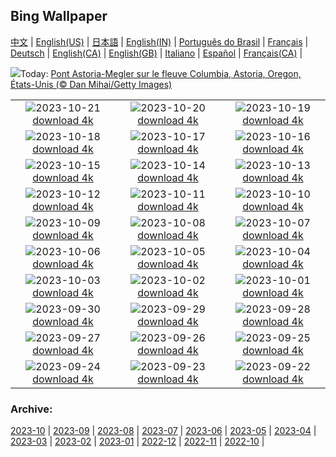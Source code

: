 ## Bing Wallpaper
[中文](README.md) |                     [English(US)](en-US.md) |                     [日本語](ja-JP.md) |                     [English(IN)](en-IN.md) |                     [Português do Brasil](pt-BR.md) |                     [Français](fr-FR.md) |                     [Deutsch](de-DE.md) |                     [English(CA)](en-CA.md) |                     [English(GB)](en-GB.md) |                     [Italiano](it-IT.md) |                     [Español](es-ES.md) |                     [Français(CA)](fr-CA.md) |                    

![](https://www.bing.com/th?id=OHR.AstoriaBridge_FR-FR4917607488_UHD.jpg&w=1000)Today: [Pont Astoria-Megler sur le fleuve Columbia, Astoria, Oregon, États-Unis (© Dan Mihai/Getty Images)](https://www.bing.com/th?id=OHR.AstoriaBridge_FR-FR4917607488_UHD.jpg)

|      |      |      |
| :----: | :----: | :----: |
|![](https://www.bing.com/th?id=OHR.PersepolisRelief_FR-FR4728558405_UHD.jpg&pid=hp&w=384&h=216&rs=1&c=4)2023-10-21 [download 4k](https://www.bing.com/th?id=OHR.PersepolisRelief_FR-FR4728558405_UHD.jpg)|![](https://www.bing.com/th?id=OHR.PygmySloth_FR-FR4389776641_UHD.jpg&pid=hp&w=384&h=216&rs=1&c=4)2023-10-20 [download 4k](https://www.bing.com/th?id=OHR.PygmySloth_FR-FR4389776641_UHD.jpg)|![](https://www.bing.com/th?id=OHR.WaterLilyVietnam_FR-FR4028211230_UHD.jpg&pid=hp&w=384&h=216&rs=1&c=4)2023-10-19 [download 4k](https://www.bing.com/th?id=OHR.WaterLilyVietnam_FR-FR4028211230_UHD.jpg)|
|![](https://www.bing.com/th?id=OHR.KodiakAlaska_FR-FR3778236447_UHD.jpg&pid=hp&w=384&h=216&rs=1&c=4)2023-10-18 [download 4k](https://www.bing.com/th?id=OHR.KodiakAlaska_FR-FR3778236447_UHD.jpg)|![](https://www.bing.com/th?id=OHR.SpreadsheetDay_FR-FR3416887785_UHD.jpg&pid=hp&w=384&h=216&rs=1&c=4)2023-10-17 [download 4k](https://www.bing.com/th?id=OHR.SpreadsheetDay_FR-FR3416887785_UHD.jpg)|![](https://www.bing.com/th?id=OHR.GoldenEnchantments_FR-FR3216426805_UHD.jpg&pid=hp&w=384&h=216&rs=1&c=4)2023-10-16 [download 4k](https://www.bing.com/th?id=OHR.GoldenEnchantments_FR-FR3216426805_UHD.jpg)|
|![](https://www.bing.com/th?id=OHR.AutumnHedgehog_FR-FR3040407660_UHD.jpg&pid=hp&w=384&h=216&rs=1&c=4)2023-10-15 [download 4k](https://www.bing.com/th?id=OHR.AutumnHedgehog_FR-FR3040407660_UHD.jpg)|![](https://www.bing.com/th?id=OHR.RingEclipse_FR-FR2817634134_UHD.jpg&pid=hp&w=384&h=216&rs=1&c=4)2023-10-14 [download 4k](https://www.bing.com/th?id=OHR.RingEclipse_FR-FR2817634134_UHD.jpg)|![](https://www.bing.com/th?id=OHR.KoenigsbourgCastle_FR-FR2607573808_UHD.jpg&pid=hp&w=384&h=216&rs=1&c=4)2023-10-13 [download 4k](https://www.bing.com/th?id=OHR.KoenigsbourgCastle_FR-FR2607573808_UHD.jpg)|
|![](https://www.bing.com/th?id=OHR.IdahoBarn_FR-FR2310070103_UHD.jpg&pid=hp&w=384&h=216&rs=1&c=4)2023-10-12 [download 4k](https://www.bing.com/th?id=OHR.IdahoBarn_FR-FR2310070103_UHD.jpg)|![](https://www.bing.com/th?id=OHR.JohnDayFossil_FR-FR1967502436_UHD.jpg&pid=hp&w=384&h=216&rs=1&c=4)2023-10-11 [download 4k](https://www.bing.com/th?id=OHR.JohnDayFossil_FR-FR1967502436_UHD.jpg)|![](https://www.bing.com/th?id=OHR.MontmartreHarvest_FR-FR1431017113_UHD.jpg&pid=hp&w=384&h=216&rs=1&c=4)2023-10-10 [download 4k](https://www.bing.com/th?id=OHR.MontmartreHarvest_FR-FR1431017113_UHD.jpg)|
|![](https://www.bing.com/th?id=OHR.FremontPetroglyph_FR-FR0691774760_UHD.jpg&pid=hp&w=384&h=216&rs=1&c=4)2023-10-09 [download 4k](https://www.bing.com/th?id=OHR.FremontPetroglyph_FR-FR0691774760_UHD.jpg)|![](https://www.bing.com/th?id=OHR.OctoClam_FR-FR0140007063_UHD.jpg&pid=hp&w=384&h=216&rs=1&c=4)2023-10-08 [download 4k](https://www.bing.com/th?id=OHR.OctoClam_FR-FR0140007063_UHD.jpg)|![](https://www.bing.com/th?id=OHR.GrizzlyFalls_FR-FR9827995252_UHD.jpg&pid=hp&w=384&h=216&rs=1&c=4)2023-10-07 [download 4k](https://www.bing.com/th?id=OHR.GrizzlyFalls_FR-FR9827995252_UHD.jpg)|
|![](https://www.bing.com/th?id=OHR.TaughannockFalls_FR-FR9642838180_UHD.jpg&pid=hp&w=384&h=216&rs=1&c=4)2023-10-06 [download 4k](https://www.bing.com/th?id=OHR.TaughannockFalls_FR-FR9642838180_UHD.jpg)|![](https://www.bing.com/th?id=OHR.GentooJump_FR-FR8699186535_UHD.jpg&pid=hp&w=384&h=216&rs=1&c=4)2023-10-05 [download 4k](https://www.bing.com/th?id=OHR.GentooJump_FR-FR8699186535_UHD.jpg)|![](https://www.bing.com/th?id=OHR.TarantulaNebula_FR-FR8497599803_UHD.jpg&pid=hp&w=384&h=216&rs=1&c=4)2023-10-04 [download 4k](https://www.bing.com/th?id=OHR.TarantulaNebula_FR-FR8497599803_UHD.jpg)|
|![](https://www.bing.com/th?id=OHR.WhitsundaySwirl_FR-FR8218206764_UHD.jpg&pid=hp&w=384&h=216&rs=1&c=4)2023-10-03 [download 4k](https://www.bing.com/th?id=OHR.WhitsundaySwirl_FR-FR8218206764_UHD.jpg)|![](https://www.bing.com/th?id=OHR.VuittonFoundation_FR-FR7982017521_UHD.jpg&pid=hp&w=384&h=216&rs=1&c=4)2023-10-02 [download 4k](https://www.bing.com/th?id=OHR.VuittonFoundation_FR-FR7982017521_UHD.jpg)|![](https://www.bing.com/th?id=OHR.LakeBledSunrise_FR-FR7792923061_UHD.jpg&pid=hp&w=384&h=216&rs=1&c=4)2023-10-01 [download 4k](https://www.bing.com/th?id=OHR.LakeBledSunrise_FR-FR7792923061_UHD.jpg)|
|![](https://www.bing.com/th?id=OHR.ShenandoahFoliage_FR-FR5502772012_UHD.jpg&pid=hp&w=384&h=216&rs=1&c=4)2023-09-30 [download 4k](https://www.bing.com/th?id=OHR.ShenandoahFoliage_FR-FR5502772012_UHD.jpg)|![](https://www.bing.com/th?id=OHR.GuiyangMoon_FR-FR7040582752_UHD.jpg&pid=hp&w=384&h=216&rs=1&c=4)2023-09-29 [download 4k](https://www.bing.com/th?id=OHR.GuiyangMoon_FR-FR7040582752_UHD.jpg)|![](https://www.bing.com/th?id=OHR.MaritimeDay_FR-FR6769688761_UHD.jpg&pid=hp&w=384&h=216&rs=1&c=4)2023-09-28 [download 4k](https://www.bing.com/th?id=OHR.MaritimeDay_FR-FR6769688761_UHD.jpg)|
|![](https://www.bing.com/th?id=OHR.CapriKrupp_FR-FR5234013603_UHD.jpg&pid=hp&w=384&h=216&rs=1&c=4)2023-09-27 [download 4k](https://www.bing.com/th?id=OHR.CapriKrupp_FR-FR5234013603_UHD.jpg)|![](https://www.bing.com/th?id=OHR.VeniceSkatePark_FR-FR4705618167_UHD.jpg&pid=hp&w=384&h=216&rs=1&c=4)2023-09-26 [download 4k](https://www.bing.com/th?id=OHR.VeniceSkatePark_FR-FR4705618167_UHD.jpg)|![](https://www.bing.com/th?id=OHR.GlacierBayOtter_FR-FR3887567269_UHD.jpg&pid=hp&w=384&h=216&rs=1&c=4)2023-09-25 [download 4k](https://www.bing.com/th?id=OHR.GlacierBayOtter_FR-FR3887567269_UHD.jpg)|
|![](https://www.bing.com/th?id=OHR.GenoeseTower_FR-FR7845957372_UHD.jpg&pid=hp&w=384&h=216&rs=1&c=4)2023-09-24 [download 4k](https://www.bing.com/th?id=OHR.GenoeseTower_FR-FR7845957372_UHD.jpg)|![](https://www.bing.com/th?id=OHR.GastronomyDay_FR-FR7756533791_UHD.jpg&pid=hp&w=384&h=216&rs=1&c=4)2023-09-23 [download 4k](https://www.bing.com/th?id=OHR.GastronomyDay_FR-FR7756533791_UHD.jpg)|![](https://www.bing.com/th?id=OHR.ShamwariRhino_FR-FR1116105589_UHD.jpg&pid=hp&w=384&h=216&rs=1&c=4)2023-09-22 [download 4k](https://www.bing.com/th?id=OHR.ShamwariRhino_FR-FR1116105589_UHD.jpg)|


### Archive:
[2023-10](archive/fr-FR/202310/README.md) | [2023-09](archive/fr-FR/202309/README.md) | [2023-08](archive/fr-FR/202308/README.md) | [2023-07](archive/fr-FR/202307/README.md) | [2023-06](archive/fr-FR/202306/README.md) | [2023-05](archive/fr-FR/202305/README.md) | [2023-04](archive/fr-FR/202304/README.md) | [2023-03](archive/fr-FR/202303/README.md) | [2023-02](archive/fr-FR/202302/README.md) | [2023-01](archive/fr-FR/202301/README.md) | [2022-12](archive/fr-FR/202212/README.md) | [2022-11](archive/fr-FR/202211/README.md) | [2022-10](archive/fr-FR/202210/README.md) | 